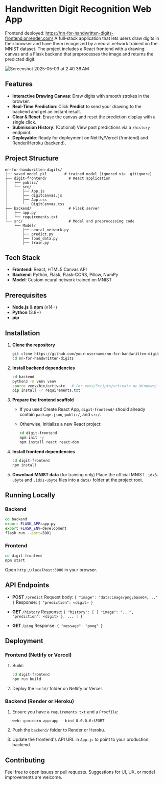 # Handwritten Digit Recognition Web App

Frontend deployed: https://nn-for-handwritten-digits-frontend.onrender.com/
A full-stack application that lets users draw digits in their browser and have them recognized by a neural network trained on the MNIST dataset. The project includes a React frontend with a drawing canvas and a Flask backend that preprocesses the image and returns the predicted digit.

![Screenshot 2025-05-03 at 2 40 38 AM](https://github.com/user-attachments/assets/651ad640-55ff-445c-973d-71282ffc57d1)

## Features


* **Interactive Drawing Canvas**: Draw digits with smooth strokes in the browser.
* **Real-Time Prediction**: Click **Predict** to send your drawing to the backend and get an instant result.
* **Clear & Reset**: Erase the canvas and reset the prediction display with a single click.
* **Submission History**: (Optional) View past predictions via a `/history` endpoint.
* **Deployable**: Ready for deployment on Netlify/Vercel (frontend) and Render/Heroku (backend).

## Project Structure

```
nn-for-handwritten-digits/
├── saved_model.pkl        # trained model (ignored via .gitignore)
├── digit-frontend/          # React application
│   ├── public/
│   └── src/
│       ├── App.js
│       ├── digitcanvas.js
│       ├── App.css
│       └── DigitCanvas.css
├── backend/                 # Flask server
│   ├── app.py
│   └── requirements.txt
└── src/                     # Model and preprocessing code
    └── Model/
        ├── neural_network.py
        ├── predict.py
        ├── load_data.py
        ├── train.py
```





## Tech Stack

- **Frontend**: React, HTML5 Canvas API
- **Backend**: Python, Flask, Flask-CORS, Pillow, NumPy
- **Model**: Custom neural network trained on MNIST

## Prerequisites

- **Node.js** & **npm** (v14+)
- **Python** (3.8+)
- **pip**

## Installation

1. **Clone the repository**
   ```bash
   git clone https://github.com/your-username/nn-for-handwritten-digits.git
   cd nn-for-handwritten-digits


2. **Install backend dependencies**

   ```bash
   cd backend
   python3 -m venv venv
   source venv/bin/activate   # (or venv/Scripts/activate on Windows)
   pip install -r requirements.txt
   ```

3. **Prepare the frontend scaffold**

   * If you used Create React App, `digit-frontend/` should already contain `package.json`, `public/`, and `src/`.
   * Otherwise, initialize a new React project:

     ```bash
     cd digit-frontend
     npm init -y
     npm install react react-dom
     ```

4. **Install frontend dependencies**

   ```bash
   cd digit-frontend
   npm install
   ```

5. **Download MNIST data** (for training only)
   Place the official MNIST `.idx3-ubyte` and `.idx1-ubyte` files into a `data/` folder at the project root.

## Running Locally

### Backend

```bash
cd backend
export FLASK_APP=app.py
export FLASK_ENV=development
flask run --port=5001
```

### Frontend

```bash
cd digit-frontend
npm start
```

Open `http://localhost:3000` in your browser.

## API Endpoints

* **POST** `/predict`
  Request body: `{ "image": "data:image/png;base64,..." }`
  Response: `{ "prediction": <digit> }`

* **GET** `/history`
  Response: `{ "history": [ { "image": "...", "prediction": <digit> }, ... ] }`

* **GET** `/ping`
  Response: `{ "message": "pong" }`



## Deployment

### Frontend (Netlify or Vercel)

1. Build:

   ```bash
   cd digit-frontend
   npm run build
   ```
2. Deploy the `build/` folder on Netlify or Vercel.

### Backend (Render or Heroku)

1. Ensure you have a `requirements.txt` and a `Procfile`:

   ```text
   web: gunicorn app:app --bind 0.0.0.0:$PORT
   ```
2. Push the `backend/` folder to Render or Heroku.
3. Update the frontend's API URL in `App.js` to point to your production backend.

## Contributing

Feel free to open issues or pull requests. Suggestions for UI, UX, or model improvements are welcome.

